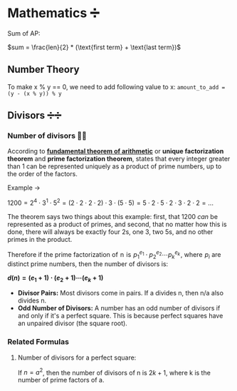 
# Mathematics ➗

Sum of AP:

$sum = \frac{len}{2} * (\text{first term} + \text{last term})$

## Number Theory 

To make x % y == 0, we need to add following value to x:
`amount_to_add = (y - (x % y)) % y`

## Divisors ➗➗

### Number of divisors 🤿🤿

According to [**fundamental theorem of arithmetic**](https://en.wikipedia.org/wiki/Fundamental_theorem_of_arithmetic) or **unique factorization theorem** and **prime factorization theorem**, states that every integer greater than 1 can be represented uniquely as a product of prime numbers, up to the order of the factors.

Example →

${1200=2^{4}\cdot 3^{1}\cdot5^{2}=(2\cdot2\cdot 2\cdot 2)\cdot 3\cdot (5\cdot 5)=5\cdot 2\cdot 5\cdot 2\cdot 3\cdot 2\cdot 2= ...}$

The theorem says two things about this example: first, that 1200 *can* be represented as a product of primes, and second, that no matter how this is done, there will always be exactly four 2s, one 3, two 5s, and no other primes in the product.

Therefore if the prime factorization of  n  is  $p_1^{e_1} \cdot p_2^{e_2} \cdots p_k^{e_k}$ , where  $p_i$ are distinct prime numbers, then the number of divisors is:

**$d(n) = (e_1 + 1) \cdot (e_2 + 1) \cdots (e_k + 1)$**

- **Divisor Pairs:** Most divisors come in pairs. If a divides n, then n/a also divides n.
- **Odd Number of Divisors:** A number has an odd number of divisors if and only if it's a perfect square. This is because perfect squares have an unpaired divisor (the square root).

### Related Formulas

1. Number of divisors for a perfect square:
    
    If $n = a^2$, then the number of divisors of n is $2k + 1$, where k is the number of prime factors of a.
